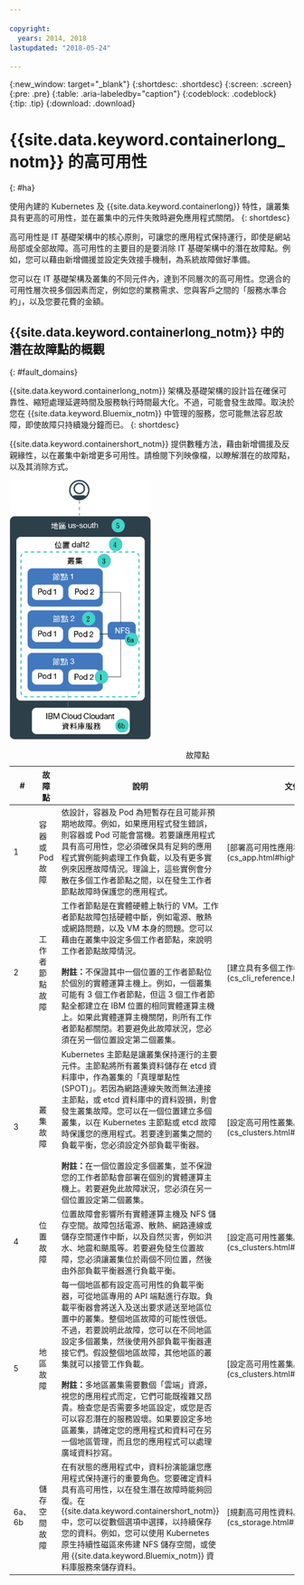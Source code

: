 ```yaml
---

copyright:
  years: 2014, 2018
lastupdated: "2018-05-24"

---
```


{:new_window: target="_blank"}
{:shortdesc: .shortdesc}
{:screen: .screen}
{:pre: .pre}
{:table: .aria-labeledby="caption"}
{:codeblock: .codeblock}
{:tip: .tip}
{:download: .download}




# {{site.data.keyword.containerlong_notm}} 的高可用性
{: #ha}

使用內建的 Kubernetes 及 {{site.data.keyword.containerlong}} 特性，讓叢集具有更高的可用性，並在叢集中的元件失敗時避免應用程式關閉。
{: shortdesc}

高可用性是 IT 基礎架構中的核心原則，可讓您的應用程式保持運行，即使是網站局部或全部故障。高可用性的主要目的是要消除 IT 基礎架構中的潛在故障點。例如，您可以藉由新增備援並設定失效接手機制，為系統故障做好準備。

您可以在 IT 基礎架構及叢集的不同元件內，達到不同層次的高可用性。您適合的可用性層次視多個因素而定，例如您的業務需求、您與客戶之間的「服務水準合約」，以及您要花費的金額。

## {{site.data.keyword.containerlong_notm}} 中的潛在故障點的概觀
{: #fault_domains} 

{{site.data.keyword.containerlong_notm}} 架構及基礎架構的設計旨在確保可靠性、縮短處理延遲時間及服務執行時間最大化。不過，可能會發生故障。取決於您在 {{site.data.keyword.Bluemix_notm}} 中管理的服務，您可能無法容忍故障，即使故障只持續幾分鐘而已。
{: shortdesc}

{{site.data.keyword.containershort_notm}} 提供數種方法，藉由新增備援及反親緣性，以在叢集中新增更多可用性。請檢閱下列映像檔，以瞭解潛在的故障點，以及其消除方式。

<img src="images/cs_failure_ov.png" alt="{{site.data.keyword.containershort_notm}} 地區內高可用性叢集中的錯誤網域的概觀。" width="250" style="width:250px; border-style: none"/>


<table summary="此表格顯示 {{site.data.keyword.containershort_notm}} 中的故障點。列應該從左到右閱讀，第一欄為故障點數目，第二欄為故障點的標題，第三欄為說明，第四欄為文件的鏈結。">
<caption>故障點</caption>
<col width="3%">
<col width="10%">
<col width="70%">
<col width="17%">
  <thead>
  <th>#</th>
  <th>故障點</th>
  <th>說明</th>
  <th>文件的鏈結</th>
  </thead>
  <tbody>
    <tr>
      <td>1</td>
      <td>容器或 Pod 故障</td>
      <td>依設計，容器及 Pod 為短暫存在且可能非預期地故障。例如，如果應用程式發生錯誤，則容器或 Pod 可能會當機。若要讓應用程式具有高可用性，您必須確保具有足夠的應用程式實例能夠處理工作負載，以及有更多實例來因應故障情況。理論上，這些實例會分散在多個工作者節點之間，以在發生工作者節點故障時保護您的應用程式。</td>
      <td>[部署高可用性應用程式。](cs_app.html#highly_available_apps)</td>
  </tr>
  <tr>
    <td>2</td>
    <td>工作者節點故障</td>
    <td>工作者節點是在實體硬體上執行的 VM。工作者節點故障包括硬體中斷，例如電源、散熱或網路問題，以及 VM 本身的問題。您可以藉由在叢集中設定多個工作者節點，來說明工作者節點故障情況。<br/><br/><strong>附註：</strong>不保證其中一個位置的工作者節點位於個別的實體運算主機上。例如，一個叢集可能有 3 個工作者節點，但這 3 個工作者節點全都建立在 IBM 位置的相同實體運算主機上。如果此實體運算主機關閉，則所有工作者節點都關閉。若要避免此故障狀況，您必須在另一個位置設定第二個叢集。</td>
    <td>[建立具有多個工作者節點的叢集。](cs_cli_reference.html#cs_cluster_create)</td>
  </tr>
  <tr>
    <td>3 </td>
    <td>叢集故障</td>
    <td>Kubernetes 主節點是讓叢集保持運行的主要元件。主節點將所有叢集資料儲存在 etcd 資料庫中，作為叢集的「真理單點性 (SPOT)」。若因為網路連線失敗而無法連接主節點，或 etcd 資料庫中的資料毀損，則會發生叢集故障。您可以在一個位置建立多個叢集，以在 Kubernetes 主節點或 etcd 故障時保護您的應用程式。若要達到叢集之間的負載平衡，您必須設定外部負載平衡器。<br/><br/><strong>附註：</strong>在一個位置設定多個叢集，並不保證您的工作者節點會部署在個別的實體運算主機上。若要避免此故障狀況，您必須在另一個位置設定第二個叢集。</td>
    <td>[設定高可用性叢集。](cs_clusters.html#planning_clusters)</td>
  </tr>
  <tr>
    <td>4</td>
    <td>位置故障</td>
    <td>位置故障會影響所有實體運算主機及 NFS 儲存空間。故障包括電源、散熱、網路連線或儲存空間運作中斷，以及自然災害，例如洪水、地震和颶風等。若要避免發生位置故障，您必須讓叢集位於兩個不同位置，然後由外部負載平衡器進行負載平衡。</td>
    <td>[設定高可用性叢集。](cs_clusters.html#planning_clusters)</td>
  </tr>
  <tr>
    <td>5 </td>
    <td>地區故障</td>
    <td>每一個地區都有設定高可用性的負載平衡器，可從地區專用的 API 端點進行存取。負載平衡器會將送入及送出要求遞送至地區位置中的叢集。整個地區故障的可能性很低。不過，若要說明此故障，您可以在不同地區設定多個叢集，然後使用外部負載平衡器連接它們。假設整個地區故障，其他地區的叢集就可以接管工作負載。<br/><br/><strong>附註：</strong>多地區叢集需要數個「雲端」資源，視您的應用程式而定，它們可能既複雜又昂貴。檢查您是否需要多地區設定，或您是否可以容忍潛在的服務毀壞。如果要設定多地區叢集，請確定您的應用程式和資料可在另一個地區管理，而且您的應用程式可以處理廣域資料抄寫。</td>
    <td>[設定高可用性叢集。](cs_clusters.html#planning_clusters)</td>
  </tr>
  <tr>
    <td>6a、6b</td>
    <td>儲存空間故障</td>
    <td>在有狀態的應用程式中，資料扮演能讓您應用程式保持運行的重要角色。您要確定資料具有高可用性，以在發生潛在故障時能夠回復。在 {{site.data.keyword.containershort_notm}} 中，您可以從數個選項中選擇，以持續保存您的資料。例如，您可以使用 Kubernetes 原生持續性磁區來佈建 NFS 儲存空間，或使用 {{site.data.keyword.Bluemix_notm}} 資料庫服務來儲存資料。</td>
    <td>[規劃高可用性資料。](cs_storage.html#planning)</td>
  </tr>
  </tbody>
  </table>



